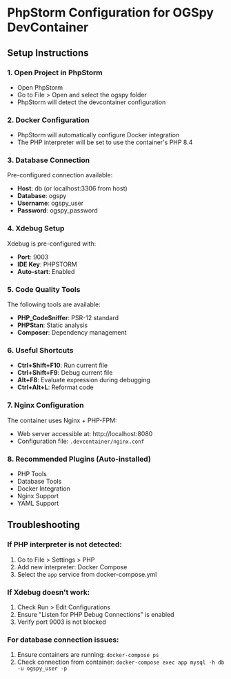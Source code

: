 # PhpStorm Configuration for OGSpy DevContainer

## Setup Instructions

### 1. Open Project in PhpStorm
- Open PhpStorm
- Go to File > Open and select the ogspy folder
- PhpStorm will detect the devcontainer configuration

### 2. Docker Configuration
- PhpStorm will automatically configure Docker integration
- The PHP interpreter will be set to use the container's PHP 8.4

### 3. Database Connection
Pre-configured connection available:
- **Host**: db (or localhost:3306 from host)
- **Database**: ogspy
- **Username**: ogspy_user
- **Password**: ogspy_password

### 4. Xdebug Setup
Xdebug is pre-configured with:
- **Port**: 9003
- **IDE Key**: PHPSTORM
- **Auto-start**: Enabled

### 5. Code Quality Tools
The following tools are available:
- **PHP_CodeSniffer**: PSR-12 standard
- **PHPStan**: Static analysis
- **Composer**: Dependency management

### 6. Useful Shortcuts
- **Ctrl+Shift+F10**: Run current file
- **Ctrl+Shift+F9**: Debug current file
- **Alt+F8**: Evaluate expression during debugging
- **Ctrl+Alt+L**: Reformat code

### 7. Nginx Configuration
The container uses Nginx + PHP-FPM:
- Web server accessible at: http://localhost:8080
- Configuration file: `.devcontainer/nginx.conf`

### 8. Recommended Plugins (Auto-installed)
- PHP Tools
- Database Tools
- Docker Integration
- Nginx Support
- YAML Support

## Troubleshooting

### If PHP interpreter is not detected:
1. Go to File > Settings > PHP
2. Add new interpreter: Docker Compose
3. Select the `app` service from docker-compose.yml

### If Xdebug doesn't work:
1. Check Run > Edit Configurations
2. Ensure "Listen for PHP Debug Connections" is enabled
3. Verify port 9003 is not blocked

### For database connection issues:
1. Ensure containers are running: `docker-compose ps`
2. Check connection from container: `docker-compose exec app mysql -h db -u ogspy_user -p`
